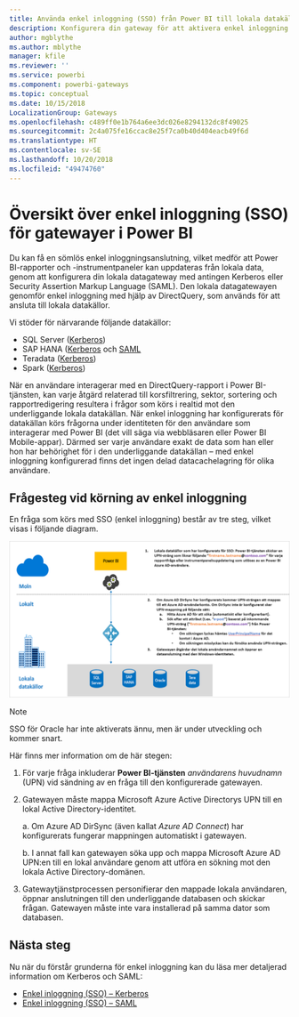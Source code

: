 ```yaml
---
title: Använda enkel inloggning (SSO) från Power BI till lokala datakällor
description: Konfigurera din gateway för att aktivera enkel inloggning (SSO) från Power BI till lokala datakällor.
author: mgblythe
ms.author: mblythe
manager: kfile
ms.reviewer: ''
ms.service: powerbi
ms.component: powerbi-gateways
ms.topic: conceptual
ms.date: 10/15/2018
LocalizationGroup: Gateways
ms.openlocfilehash: c489ff0e1b764a6ee3dc026e8294132dc8f49025
ms.sourcegitcommit: 2c4a075fe16ccac8e25f7ca0b40d404eacb49f6d
ms.translationtype: HT
ms.contentlocale: sv-SE
ms.lasthandoff: 10/20/2018
ms.locfileid: "49474760"
---
```

# <a name="overview-of-single-sign-on-sso-for-gateways-in-power-bi"></a>Översikt över enkel inloggning (SSO) för gatewayer i Power BI

Du kan få en sömlös enkel inloggningsanslutning, vilket medför att Power BI-rapporter och -instrumentpaneler kan uppdateras från lokala data, genom att konfigurera din lokala datagateway med antingen Kerberos eller Security Assertion Markup Language (SAML). Den lokala datagatewayen genomför enkel inloggning med hjälp av DirectQuery, som används för att ansluta till lokala datakällor.

Vi stöder för närvarande följande datakällor:

* SQL Server ([Kerberos](service-gateway-sso-kerberos.md))
* SAP HANA ([Kerberos](service-gateway-sso-kerberos.md) och [SAML](service-gateway-sso-saml.md)
* Teradata ([Kerberos](service-gateway-sso-kerberos.md))
* Spark ([Kerberos](service-gateway-sso-kerberos.md))

När en användare interagerar med en DirectQuery-rapport i Power BI-tjänsten, kan varje åtgärd relaterad till korsfiltrering, sektor, sortering och rapportredigering resultera i frågor som körs i realtid mot den underliggande lokala datakällan.  När enkel inloggning har konfigurerats för datakällan körs frågorna under identiteten för den användare som interagerar med Power BI (det vill säga via webbläsaren eller Power BI Mobile-appar). Därmed ser varje användare exakt de data som han eller hon har behörighet för i den underliggande datakällan – med enkel inloggning konfigurerad finns det ingen delad datacachelagring för olika användare.

## <a name="query-steps-when-running-sso"></a>Frågesteg vid körning av enkel inloggning

En fråga som körs med SSO (enkel inloggning) består av tre steg, vilket visas i följande diagram.

![Frågesteg med enkel inloggning](media/service-gateway-sso-overview/sso-query-steps.png)

> [!NOTE]
> SSO för Oracle har inte aktiverats ännu, men är under utveckling och kommer snart.

Här finns mer information om de här stegen:

1. För varje fråga inkluderar **Power BI-tjänsten** *användarens huvudnamn* (UPN) vid sändning av en fråga till den konfigurerade gatewayen.

2. Gatewayen måste mappa Microsoft Azure Active Directorys UPN till en lokal Active Directory-identitet.

   a.  Om Azure AD DirSync (även kallat *Azure AD Connect*) har konfigurerats fungerar mappningen automatiskt i gatewayen.

   b.  I annat fall kan gatewayen söka upp och mappa Microsoft Azure AD UPN:en till en lokal användare genom att utföra en sökning mot den lokala Active Directory-domänen.

3. Gatewaytjänstprocessen personifierar den mappade lokala användaren, öppnar anslutningen till den underliggande databasen och skickar frågan. Gatewayen måste inte vara installerad på samma dator som databasen.

## <a name="next-steps"></a>Nästa steg

Nu när du förstår grunderna för enkel inloggning kan du läsa mer detaljerad information om Kerberos och SAML:

* [Enkel inloggning (SSO) – Kerberos](service-gateway-sso-kerberos.md)
* [Enkel inloggning (SSO) – SAML](service-gateway-sso-saml.md)
